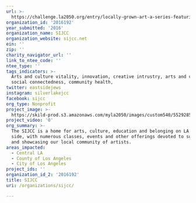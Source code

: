 ```yaml
---
url: >-
  https://challenge.la2050.org/entry/locally-grown-art-a-series-featuring-la-artists-in-performance-movement-talk-music-family-fun
organization_id: '2016192'
year_submitted: '2016'
organization_name: SIJCC
organization_website: sijcc.net
ein: ''
zip: ''
charity_navigator_url: ''
link_to_ntee_code: ''
ntee_type: ''
tags_indicators: >-
  Arts and culture vitality, innovation, creative intrustry, arts and culture,
  social connectedness, community health,
twitter: eastsidejews
instagram: silverlakejcc
facebook: sijcc
org_type: Nonprofit
project_image: >-
  https://skild-prod.s3.amazonaws.com/myla2050/images/custom540/5529285065741-team91.JPG
project_video: '0'
org_summary: >-
  The SIJCC is a home for arts, culture, education and belonging on LA’s east
  side, with numerous classes, events and other offerings devoted to supporting
  and showcasing our local community of artists.
areas_impacted:
  - Central LA
  - County of Los Angeles
  - City of Los Angeles
project_ids: ''
organization_id_2: '2016192'
title: SIJCC
uri: /organizations/sijcc/

---
```

